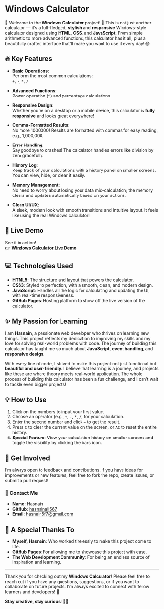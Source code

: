 # Windows Calculator

🎉 Welcome to the **Windows Calculator** project! 🎉 This is not just another calculator — it’s a full-fledged, **stylish** and **responsive** Windows-style calculator designed using **HTML**, **CSS**, and **JavaScript**. From simple arithmetic to more advanced functions, this calculator has it all, plus a beautifully crafted interface that’ll make you want to use it every day! 😎

## 🔥 Key Features

- **Basic Operations**:  
  Perform the most common calculations:  
  `+`, `-`, `*`, `/`

- **Advanced Functions**:  
  Power operation (`^`) and percentage calculations.

- **Responsive Design**:  
  Whether you're on a desktop or a mobile device, this calculator is **fully responsive** and looks great everywhere!

- **Comma-Formatted Results**:  
  No more 1000000! Results are formatted with commas for easy reading, e.g., 1,000,000.

- **Error Handling**:  
  Say goodbye to crashes! The calculator handles errors like division by zero gracefully.

- **History Log**:  
  Keep track of your calculations with a history panel on smaller screens. You can view, hide, or clear it easily.

- **Memory Management**:  
  No need to worry about losing your data mid-calculation; the memory clears and updates automatically based on your actions.

- **Clean UI/UX**:  
  A sleek, modern look with smooth transitions and intuitive layout. It feels like using the real Windows calculator!

## 🚀 Live Demo

See it in action!  
👉 [**Windows Calculator Live Demo**](https://hasnainali567.github.io/WindowsCalculator/)

## 💻 Technologies Used

- **HTML5**: The structure and layout that powers the calculator.
- **CSS3**: Styled to perfection, with a smooth, clean, and modern design.
- **JavaScript**: Handles all the logic for calculating and updating the UI, with real-time responsiveness.
- **GitHub Pages**: Hosting platform to show off the live version of the calculator.

## ✨ My Passion for Learning

I am **Hasnain**, a passionate web developer who thrives on learning new things. This project reflects my dedication to improving my skills and my love for solving real-world problems with code. The journey of building this calculator has taught me so much about **JavaScript**, **event handling**, and **responsive design**.

With every line of code, I strived to make this project not just functional but **beautiful and user-friendly**. I believe that learning is a journey, and projects like these are where theory meets real-world application. The whole process of building this calculator has been a fun challenge, and I can’t wait to tackle even bigger projects!

## 💡 How to Use

1. Click on the numbers to input your first value.
2. Choose an operator (e.g., `+`, `-`, `*`, `/`) for your calculation.
3. Enter the second number and click `=` to get the result.
4. Press `C` to clear the current value on the screen, or `AC` to reset the entire history.
5. **Special Feature**: View your calculation history on smaller screens and toggle the visibility by clicking the bars icon.

## 🤝 Get Involved

I’m always open to feedback and contributions. If you have ideas for improvements or new features, feel free to fork the repo, create issues, or submit a pull request!

### 📩 Contact Me

- **Name**: Hasnain
- **GitHub**: [hasnainali567](https://github.com/hasnainali567)
- **Email**: hasnain5f7@gmail.com

## 📜 A Special Thanks To

- **Myself, Hasnain**: Who worked tirelessly to make this project come to life.
- **GitHub Pages**: For allowing me to showcase this project with ease.
- **The Web Development Community**: For being an endless source of inspiration and learning.

---

Thank you for checking out my **Windows Calculator**! Please feel free to reach out if you have any questions, suggestions, or if you want to collaborate on future projects. I’m always excited to connect with fellow learners and developers! 🚀

**Stay creative, stay curious!** 👨‍💻
